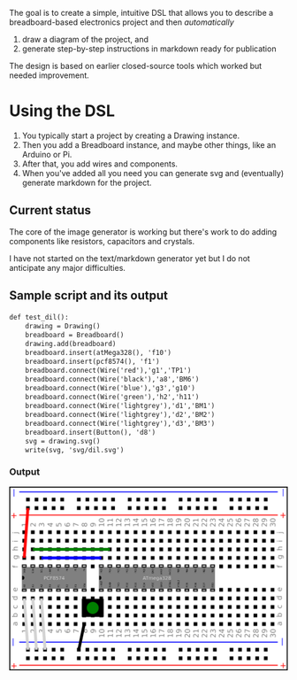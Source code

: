 The goal is to create a simple, intuitive DSL that allows you to describe a
breadboard-based electronics project and then *automatically*
1. draw a diagram of the project, and
2. generate step-by-step instructions in markdown ready for publication

The design is based on earlier closed-source tools which worked but needed
improvement.

# Using the DSL

1. You typically start a project by creating a Drawing instance.
1. Then you add a Breadboard instance, and maybe other things, like an Arduino or Pi.
1. After that, you add wires and components.
1. When you've added all you need you can generate svg and (eventually)
generate markdown for the project.

## Current status

The core of the image generator is working but there's work to do adding components like resistors,
capacitors and crystals.

I have not started on the text/markdown generator yet  but I do not anticipate any major
difficulties.

## Sample script and its output

    def test_dil():
        drawing = Drawing()
        breadboard = Breadboard()
        drawing.add(breadboard)
        breadboard.insert(atMega328(), 'f10')
        breadboard.insert(pcf8574(), 'f1')
        breadboard.connect(Wire('red'),'g1','TP1')
        breadboard.connect(Wire('black'),'a8','BM6')
        breadboard.connect(Wire('blue'),'g3','g10')
        breadboard.connect(Wire('green'),'h2','h11')
        breadboard.connect(Wire('lightgrey'),'d1','BM1')
        breadboard.connect(Wire('lightgrey'),'d2','BM2')
        breadboard.connect(Wire('lightgrey'),'d3','BM3')
        breadboard.insert(Button(), 'd8')
        svg = drawing.svg()
        write(svg, 'svg/dil.svg')
        
       
### Output
![Output](docs/images/dil.png)